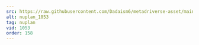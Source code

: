 ```yaml
---
src: https://raw.githubusercontent.com/Dadaism6/metadriverse-asset/main/script-nuplan-output-newcompressed/nuplan_1053.mp4
alt: nuplan_1053
tag: nuplan
vid: 1053
order: 158
---
```

